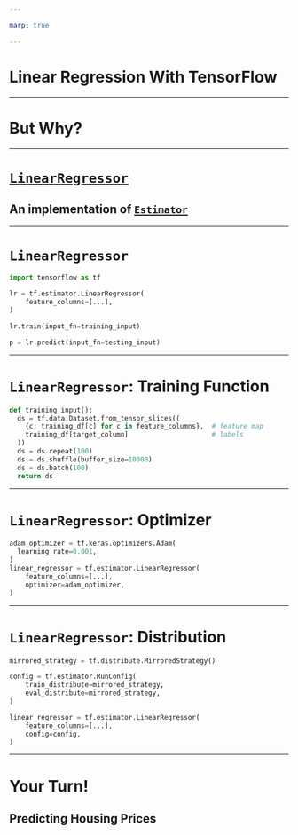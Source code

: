 ```yaml
---

marp: true

---
```


<style>
img[alt~="center"] {
  display: block;
  margin: 0 auto;
}
</style>

# Linear Regression With TensorFlow

<!--
We have learned about how to perform regression with scikit-learn, and we have
taken a peek at TensorFlow. Now it's time to try to train a real model using
TensorFlow.
-->

---

# But Why? 

<!--
Why would we want to build a linear regression using TensorFlow?

It's true that scikit-learn is perfectly good at linear regression most of the time. However, TensorFlow has some features like distributed model training that can help you build models when you have huge amounts of data. It is also useful to learn a new tool by practicing on content that you are familiar with. 
-->

---

# [`LinearRegressor`](https://www.tensorflow.org/api_docs/python/tf/compat/v1/estimator/LinearRegressor)
## An implementation of [`Estimator`](https://www.tensorflow.org/api_docs/python/tf/compat/v1/estimator/Estimator)

<!--
In this lab we'll be using the [`LinearRegressor`](https://www.tensorflow.org/api_docs/python/tf/compat/v1/estimator/LinearRegressor)
class. `LinearRegressor` is an
[`Estimator`](https://www.tensorflow.org/api_docs/python/tf/compat/v1/estimator/Estimator).
`Estimator` is an API and programming model that was introduced in TensorFlow
version 1. It is a little more difficult to use than modern Keras-style
TensorFlow, but you will still see it used in practice, and support for it will
continue in TensorFlow 2 because the `Estimator`-style of programming works
better for some specific machine learning applications.
-->

---

# `LinearRegressor`

```python
import tensorflow as tf

lr = tf.estimator.LinearRegressor(
    feature_columns=[...],
)

lr.train(input_fn=training_input)

p = lr.predict(input_fn=testing_input)
```

<!--
Here you can see the main programming flow of the `LinearRegressor.' 

We:
1. Import TensorFlow.
2. Create an estimator class.
3. Train the estimator by passing it a function that provides data.
4. Use the model by passing it a function that provides data.
-->

---

# `LinearRegressor`: Training Function

```python
def training_input():
  ds = tf.data.Dataset.from_tensor_slices((
    {c: training_df[c] for c in feature_columns},  # feature map
    training_df[target_column]                     # labels
  ))
  ds = ds.repeat(100)
  ds = ds.shuffle(buffer_size=10000)
  ds = ds.batch(100)
  return ds
```

<!--
Here you can see what an input function might look like. The function:

1. Creates a `Dataset` object. This particular `Dataset` is just wrapping a
   bunch of Pandas `Series` objects, but `Dataset` can represent other data
   acquisition and storage strategies.
2. Sets the number of times to pass the data to the model. Remember that our
   models will be using an optimizer to try to find good weights. In order to do
   this, it helps to pass the data to the model a few times.
3. Shuffles the data between repeats.
4. Defines the mini-batch size. This is the number of data points that will be
   passed to the model in each training step.

Note that repetition and batch are hyperparameters that you can change in the
model. You might find that you don't need to repeat the data as much or that you
need to repeat it more. You might find that smaller batches work better than big
batches.
-->

---

# `LinearRegressor`: Optimizer

```python
adam_optimizer = tf.keras.optimizers.Adam(
  learning_rate=0.001,
)
linear_regressor = tf.estimator.LinearRegressor(
    feature_columns=[...],
    optimizer=adam_optimizer,
)
```

<!--

Another interesting hyperparameter is the optimizer. By default
`LinearRegressor` uses the
[`Ftrl`](https://www.tensorflow.org/api_docs/python/tf/keras/optimizers/Ftrl)
optimizer; however, there are many more options. In this example we use the
[`Adam`](https://www.tensorflow.org/api_docs/python/tf/keras/optimizers/Adam)
optimizer. In this case, we also manually set the learning rate. Each optimizer
has settings like this that you can change to help your model train faster and
better.

-->

---

# `LinearRegressor`: Distribution

```python
mirrored_strategy = tf.distribute.MirroredStrategy()

config = tf.estimator.RunConfig(
    train_distribute=mirrored_strategy,
    eval_distribute=mirrored_strategy,
)

linear_regressor = tf.estimator.LinearRegressor(
    feature_columns=[...],
    config=config,
)
```

<!--
In order to distribute training and evaluation across workers, you can optionally
pass the `LinearRegressor` a distribution method via config. We'll show how to
do this in the lab, though it doesn't help much on the small virtual machines
that we'll be working with.
-->

---

# Your Turn!
## Predicting Housing Prices

<!--
In the lab we will use United States census data to try to predict housing
prices in California. We'll examine the data, manipulate the data, and then
build and adjust a model.
-->


